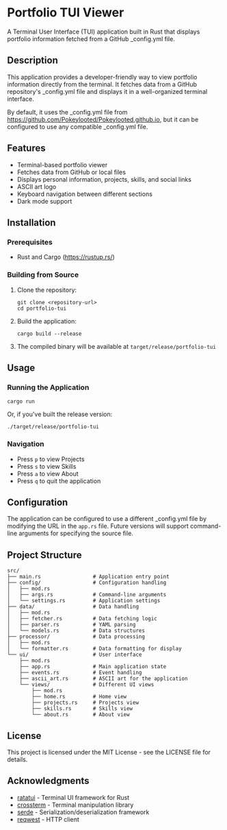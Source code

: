 # Portfolio TUI Viewer

A Terminal User Interface (TUI) application built in Rust that displays portfolio information fetched from a GitHub _config.yml file.

## Description

This application provides a developer-friendly way to view portfolio information directly from the terminal. It fetches data from a GitHub repository's _config.yml file and displays it in a well-organized terminal interface.

By default, it uses the _config.yml file from https://github.com/Pokeylooted/Pokeylooted.github.io, but it can be configured to use any compatible _config.yml file.

## Features

- Terminal-based portfolio viewer
- Fetches data from GitHub or local files
- Displays personal information, projects, skills, and social links
- ASCII art logo
- Keyboard navigation between different sections
- Dark mode support

## Installation

### Prerequisites

- Rust and Cargo (https://rustup.rs/)

### Building from Source

1. Clone the repository:
   ```
   git clone <repository-url>
   cd portfolio-tui
   ```

2. Build the application:
   ```
   cargo build --release
   ```

3. The compiled binary will be available at `target/release/portfolio-tui`

## Usage

### Running the Application

```
cargo run
```

Or, if you've built the release version:

```
./target/release/portfolio-tui
```

### Navigation

- Press `p` to view Projects
- Press `s` to view Skills
- Press `a` to view About
- Press `q` to quit the application

## Configuration

The application can be configured to use a different _config.yml file by modifying the URL in the `app.rs` file. Future versions will support command-line arguments for specifying the source file.

## Project Structure

```
src/
├── main.rs                 # Application entry point
├── config/                 # Configuration handling
│   ├── mod.rs
│   ├── args.rs             # Command-line arguments
│   └── settings.rs         # Application settings
├── data/                   # Data handling
│   ├── mod.rs
│   ├── fetcher.rs          # Data fetching logic
│   ├── parser.rs           # YAML parsing
│   └── models.rs           # Data structures
├── processor/              # Data processing
│   ├── mod.rs
│   └── formatter.rs        # Data formatting for display
└── ui/                     # User interface
    ├── mod.rs
    ├── app.rs              # Main application state
    ├── events.rs           # Event handling
    ├── ascii_art.rs        # ASCII art for the application
    └── views/              # Different UI views
        ├── mod.rs
        ├── home.rs         # Home view
        ├── projects.rs     # Projects view
        ├── skills.rs       # Skills view
        └── about.rs        # About view
```

## License

This project is licensed under the MIT License - see the LICENSE file for details.

## Acknowledgments

- [ratatui](https://github.com/ratatui-org/ratatui) - Terminal UI framework for Rust
- [crossterm](https://github.com/crossterm-rs/crossterm) - Terminal manipulation library
- [serde](https://serde.rs/) - Serialization/deserialization framework
- [reqwest](https://github.com/seanmonstar/reqwest) - HTTP client